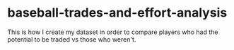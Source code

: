 # baseball-trades-and-effort-analysis
This is how I create my dataset in order to compare players who had the potential to be traded vs those who weren't.
